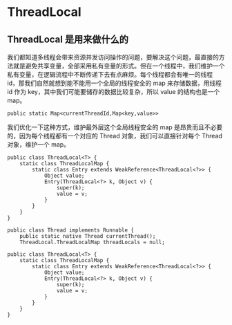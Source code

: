 # ThreadLocal

## ThreadLocal 是用来做什么的

我们都知道多线程会带来资源并发访问操作的问题，要解决这个问题，最直接的方法就是避免共享变量，全部采用私有变量的形式。但在一个线程中，我们维护一个私有变量，在逻辑流程中不断传递下去有点麻烦。每个线程都会有唯一的线程 id，那我们自然就想到能不能用一个全局的线程安全的 map 来存储数据，用线程 id 作为 key，其中我们可能要储存的数据比较复杂，所以 value 的结构也是一个 map。

```
public static Map<currentThreadId,Map<key,value>>
```

我们优化一下这种方式，维护最外层这个全局线程安全的 map 是昂贵而且不必要的，因为每个线程都有一个对应的 Thread 对象，我们可以直接针对每个 Thread 对象，维护一个 map。

```
public class ThreadLocal<T> {
    static class ThreadLocalMap {
        static class Entry extends WeakReference<ThreadLocal<?>> {
            Object value;
            Entry(ThreadLocal<?> k, Object v) {
                super(k);
                value = v;
            }
        }
    }
}
```

```
public class Thread implements Runnable {
    public static native Thread currentThread();
    ThreadLocal.ThreadLocalMap threadLocals = null;
```

```
public class ThreadLocal<T> {
    static class ThreadLocalMap {
        static class Entry extends WeakReference<ThreadLocal<?>> {
            Object value;
            Entry(ThreadLocal<?> k, Object v) {
                super(k);
                value = v;
            }
        }
    }
}
```






























